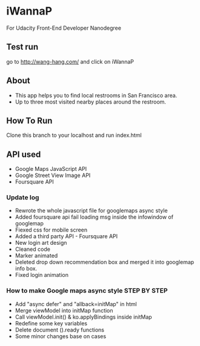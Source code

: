 # iWannaP
For Udacity Front-End Developer Nanodegree

## Test run
go to http://wang-hang.com/
and click on iWannaP

## About
* This app helps you to find local restrooms in San Francisco area.
* Up to three most visited nearby places around the restroom.

## How To Run
Clone this branch to your localhost and run index.html

## API used
* Google Maps JavaScript API
* Google Street View Image API
* Foursquare API

### Update log
* Rewrote the whole javascript file for googlemaps async style
* Added foursquare api fail loading msg inside the infowindow of googlemap
* Fiexed css for mobile screen
* Added a third party API - Foursquare API
* New login art design
* Cleaned code
* Marker animated
* Deleted drop down recommendation box and merged it into googlemap info box.
* Fixed login animation


### How to make Google maps async style STEP BY STEP
* Add "async defer" and "allback=initMap" in html
* Merge viewModel into initMap function
* Call viewModel.init() & ko.applyBindings inside initMap 
* Redefine some key variables
* Delete document ().ready functions
* Some minor changes base on cases
